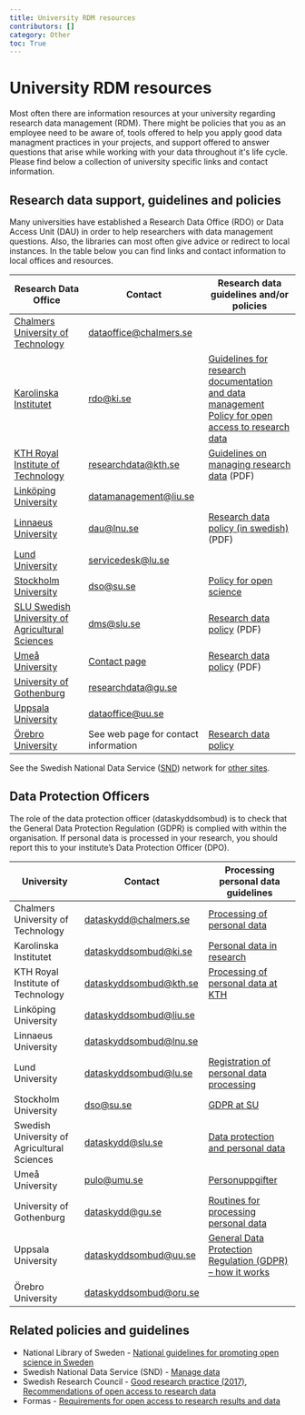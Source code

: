 ```yaml
---
title: University RDM resources
contributors: []
category: Other
toc: True
---
```


# University RDM resources
Most often there are information resources at your university regarding research data management (RDM). There might be policies that you as an employee need to be aware of, tools offered to help you apply good data managment practices in your projects, and support offered to answer questions that arise while working with your data throughout it's life cycle. Please find below a collection of university specific links and contact information.


## Research data support, guidelines and policies
 Many universities have established a Research Data Office (RDO) or Data Access Unit (DAU) in order to help researchers with data management questions. Also, the libraries can most often give advice or redirect to local instances. In the table below you can find links and contact information to local offices and resources.

<div class="table-responsive">
  <table class="table table-hover table-bordered">
    <thead class="table-active">
      <tr>
        <th scope="col">Research Data Office</th>
        <th scope="col">Contact</th>
        <th scope="col">Research data guidelines and/or policies</th>
      </tr>
    </thead>
    <tbody>
    <tr>
      <td><a href="https://www.chalmers.se/en/infrastructure/ecommons/chalmers-data-office/">Chalmers University of Technology</a></td>
      <td><a href = "mailto:dataoffice@chalmers.se">dataoffice@chalmers.se</a></td>
      <td></td>
    </tr>
    <tr>
      <td><a href="https://staff.ki.se/research-support/research-data-management/about-research-data-office-rdo">Karolinska Institutet</a></td>
      <td><a href = "mailto:rdo@ki.se">rdo@ki.se</a></td>
      <td><a href="https://staff.ki.se/guidelines-for-research-documentation-and-data-management">Guidelines for research documentation and data management</a>
       <br><a href="https://staff.ki.se/policy-for-open-access-to-research-data">Policy for open access to research data</a>
      </td>
    </tr>
    <tr>
      <td><a href="https://www.kth.se/en/biblioteket/publicera-analysera/hantera-forskningsdata/">KTH Royal Institute of Technology</a></td>
      <td><a href = "mailto:researchdata@kth.se">researchdata@kth.se</a></td>
      <td><a href="https://intra.kth.se/polopoly_fs/1.1037531.1608134528!/Guidelines-on-managing-research-data.pdf">Guidelines on managing research data</a> (PDF)</td>
    </tr>
    <tr>
      <td><a href="https://ep.liu.se/en/datamanagement.aspx">Linköping University</td>
      <td><a href = "mailto:datamanagement@liu.se">datamanagement@liu.se</a></td>
      <td></td>
    </tr>    
    <tr>
      <td><a href="https://lnu.se/en/medarbetare/researcher/researcher5/research-data/">Linnaeus University</td>
      <td><a href = "mailto:dau@lnu.se">dau@lnu.se</a></td>
      <td><a href="https://lnu.se/globalassets/dokument---gemensamma/bibliotek/sektion-publicering/policy-for-hantering-av-forskningsdata.pdf">Research data policy (in swedish)</a> (PDF)</td>
    </tr>
    <tr>
      <td><a href="https://www.lub.lu.se/en/services-and-support/research-data">Lund University</a></td>
      <td><a href = "mailto:servicedesk@lu.se">servicedesk@lu.se</a></td>
      <td></td>
    </tr>
    <tr>
      <td><a href="https://medarbetare.su.se/en/support-and-service/legal">Stockholm University</a></td>
      <td><a href = "mailto:opendata@su.se">dso@su.se</a></td>
      <td><a href="https://medarbetare.su.se/en/our-su/governance/rules--regulations/research/open-science-policy">Policy for open science</a></td>
    </tr>
    <tr>
      <td><a href="https://www.slu.se/en/subweb/library/publish-and-analyse/archiving-and-publishing-research-data">SLU Swedish University of Agricultural Sciences</a></td>
      <td><a href = "mailto:dms@slu.se">dms@slu.se</a></td>
      <td><a href="https://www.umu.se/globalassets/fristaende-webbar/regelverk/forskning/forskningsdatapolicy_umu_rektor_210309_eng_checked_210309.pdf">Research data policy</a> (PDF)</td>
    </tr>
    <tr>
      <td><a href="https://www.umu.se/en/library/research-data/">Umeå University</a></td>
      <td><a href="https://www.umu.se/en/library/research-data/organisation-and-contacts/">Contact page</a></td>
      <td><a href="https://www.umu.se/globalassets/fristaende-webbar/regelverk/forskning/forskningsdatapolicy_umu_rektor_210309_eng_checked_210309.pdf">Research data policy</a> (PDF)</td>
    </tr>
    <tr>
      <td><a href="https://medarbetarportalen.gu.se/service-stod/hantering-av-forskningsdata/?languageId=100001">University of Gothenburg</a></td>
      <td><a href = "mailto:researchdata@gu.se">researchdata@gu.se</a></td>
      <td></td>
    </tr>
    <tr>
      <td><a href="https://www.uu.se/en/staff/gateway/research/research-handbook/research-data#contact">Uppsala University</a></td>
      <td><a href = "mailto:dataoffice@uu.se">dataoffice@uu.se</a></td>
      <td></td>
    </tr>
    <tr>
      <td><a href="https://www.oru.se/english/research/research-support/starting-up-your-research-project/data-management-plan-components/do-you-need-help-with-your-research-data/">Örebro University</a></td>
      <td>See web page for contact information</td>
      <td><a href="https://www.oru.se/english/research/research-support/applying-for-research-funding/managing-your-research-data/research-data-policy-for-orebro-university/">Research data policy</a></td>
    </tr>
  </tbody>
  </table>
</div>

See the Swedish National Data Service ([SND](https://snd.gu.se/en)) network for [other sites](https://snd.gu.se/en/about-us/snd-network).

## Data Protection Officers

The role of the data protection officer (dataskyddsombud) is to check that the General Data Protection Regulation (GDPR) is complied with within the organisation. If personal data is processed in your research, you should report this to your institute’s Data Protection Officer (DPO).

<div class="table-responsive">
  <table class="table table-hover table-bordered">
    <thead class="table-active">
      <tr>
        <th scope="col">University</th>
        <th scope="col">Contact</th>
        <th scope="col">Processing personal data guidelines</th>
      </tr>
    </thead>
    <tbody>
    <tr>
      <td>Chalmers University of Technology</td>
      <td><a href = "mailto:dataskydd@chalmers.se">dataskydd@chalmers.se</a></td>
      <td><a href="https://www.chalmers.se/en/about-chalmers/about-the-website/processing-of-personal-data/">Processing of personal data</a></td>
    </tr>
    <tr>
      <td>Karolinska Institutet</td>
      <td><a href = "mailto:dataskyddsombud@ki.se">dataskyddsombud@ki.se</a></td>
      <td><a href="https://staff.ki.se/personal-data-in-research">Personal data in research</a>
    </tr>
    <tr>
      <td>KTH Royal Institute of Technology</td>
      <td><a href = "mailto:dataskyddsombud@kth.se">dataskyddsombud@kth.se</a></td>
      <td><a href="https://intra.kth.se/en/anstallning/anstallningsvillkor/att-vara-statligt-an/behandling-av-person">Processing of personal data at KTH</a></td>
    </tr>
    <tr>
      <td>Linköping University</td>
      <td><a href = "mailto:dataskyddsombud@liu.se">dataskyddsombud@liu.se</a></td>
      <td></td>
    </tr>
    <tr>
      <td>Linnaeus University</td>
      <td><a href = "mailto:dataskyddsombud@lnu.se">dataskyddsombud@lnu.se</a></td>
      <td></td>
    </tr>
    <tr>
      <td>Lund University</td>
      <td><a href = "mailto:dataskyddsombud@lu.se">dataskyddsombud@lu.se</a></td>
      <td><a href="https://www.staff.lu.se/support-and-tools/legal-and-records-management/personal-data-and-data-protection/area-specific-information/research">Registration of personal data processing</a></td>
    </tr>
    <tr>
      <td>Stockholm University</td>
      <td><a href = "mailto:dso@su.se">dso@su.se</a></td>
      <td><a href="https://www.su.se/english/staff/organisation-governance/legal-information">GDPR at SU</a></td>
    </tr>
    <tr>
      <td>Swedish University of Agricultural Sciences</td>
      <td><a href = "mailto:dataskydd@slu.se">dataskydd@slu.se</a></td>
      <td><a href="https://internt.slu.se/en/support-services/administrative-support/legal-affairs-data-protection-info-management/data-protection/">Data protection and personal data</a></td>
    </tr>
    <tr>
      <td>Umeå University</td>
      <td><a href = "mailto:pulo@umu.se">pulo@umu.se</a></td>
      <td><a href="https://www.aurora.umu.se/stod-och-service/rad-och-riktlinjer/juridik-och-personuppgifter/personuppgifter">Personuppgifter</a></td>
    </tr>
    <tr>
      <td>University of Gothenburg</td>
      <td><a href = "mailto:dataskydd@gu.se">dataskydd@gu.se</a></td>
      <td><a href="https://medarbetarportalen.gu.se/processing-personal-data">Routines for processing personal data</a></td>
    </tr>
    <tr>
      <td>Uppsala University</td>
      <td><a href = "mailto:dataskyddsombud@uu.se">dataskyddsombud@uu.se</a></td>
      <td><a href="https://mp.uu.se/en/web/info/stod/dataskyddsforordningen">General Data Protection Regulation (GDPR) – how it works</a></td>
    </tr>
    <tr>
      <td>Örebro University</td>
      <td><a href = "mailto:dataskyddsombud@oru.se">dataskyddsombud@oru.se</a></td>
      <td></td>
    </tr>
  </tbody>
  </table>
</div>


## Related policies and guidelines
* National Library of Sweden - [Natio­nal guide­li­nes for promoting open science in Sweden](https://www.kb.se/samverkan-och-utveckling/nytt-fran-kb/nyheter-samverkan-och-utveckling/2024-01-15-national-guidelines-for-promoting-open-science-in-sweden.html) 
* Swedish National Data Service (SND) - [Manage data](https://snd.gu.se/en/manage-data)
* Swedish Research Council - [Good research practice (2017)](https://www.vr.se/english/analysis/reports/our-reports/2017-08-31-good-research-practice.html), [Recommendations of open access to research data](
https://www.vr.se/english/mandates/open-science/open-access-to-research-data/the-swedish-research-councils-recommendation.html)
* Formas - [Requirements for open access to research results and data](
https://formas.se/en/start-page/applying-for-funding/how-it-works/good-to-know-before-you-apply.html#h-Openaccesstoresearchresultsanddata)